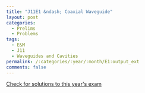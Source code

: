```yaml
---
title: "J11E1 &ndash; Coaxial Waveguide"
layout: post
categories:
  - Prelims
  - Problems
tags:
  - E&M
  - J11
  - Waveguides and Cavities
permalink: /:categories/:year/:month/E1:output_ext
comments: false
---
```

<object data="2011J1E.pdf" type="application/pdf" width="100%" height="500"></object>
<div class="message"><a href='https://princetonprelim.com/prelim/26/'>Check for solutions to this year's exam</a></div>
